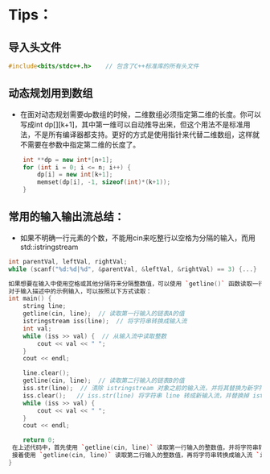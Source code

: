 # Tips：
## 导入头文件
```cpp
#include<bits/stdc++.h>    // 包含了C++标准库的所有头文件
```
## 动态规划用到数组
- 在面对动态规划需要dp数组的时候，二维数组必须指定第二维的长度。你可以写成int dp[][k+1]，其中第一维可以自动推导出来，但这个用法不是标准用法，不是所有编译器都支持。更好的方式是使用指针来代替二维数组，这样就不需要在参数中指定第二维的长度了。
```cpp
    int **dp = new int*[n+1];
    for (int i = 0; i <= n; i++) {
        dp[i] = new int[k+1];
        memset(dp[i], -1, sizeof(int)*(k+1));
    }
```

## 常用的输入输出流总结：
  - 如果不明确一行元素的个数，不能用cin来吃整行以空格为分隔的输入，而用std::istringstream
```cpp
int parentVal, leftVal, rightVal;
while (scanf("%d:%d|%d", &parentVal, &leftVal, &rightVal) == 3) {...}   // 用scanf可以处理连着输入但被： ｜等打断的情况，如果是空格，那istringstream就好
```

```cpp
如果想要在输入中使用空格或其他分隔符来分隔整数值，可以使用 `getline()` 函数读取一行字符串，然后使用 `istringstream` 类型的输入流来逐个读取其中的整数值。
对于输入描述中的示例输入，可以按照以下方式读取：
int main() {
    string line;
    getline(cin, line);  // 读取第一行输入的链表A的值
    istringstream iss(line);  // 将字符串转换成输入流
    int val;
    while (iss >> val) {  // 从输入流中读取整数
        cout << val << " ";
    }
    cout << endl;

    line.clear();
    getline(cin, line);  // 读取第二行输入的链表B的值
    iss.str(line);  // 清除 istringstream 对象之前的输入流，并将其替换为新字符串转换成的输入流
    iss.clear();   // iss.str(line) 将字符串 line 转成新输入流，并替换掉 istringstream 对象之前的输入流，但不会清除 istringstream 对象的状态和缓冲区，因此在使用 iss.str(line) 函数之前，需要先调用 iss.clear() 函数清除 istringstream 对象的状态和缓冲区。
    while (iss >> val) { 
        cout << val << " ";
    }
    cout << endl;

    return 0;
 在上述代码中，首先使用 `getline(cin, line)` 读取第一行输入的整数值，并将字符串转换成输入流 `istringstream`，然后逐个读取其中的整数值并输出。
 接着使用 `getline(cin, line)` 读取第二行输入的整数值，再将字符串转换成输入流 `istringstream`，并逐个读取其中的整数值并输出。
}




```

